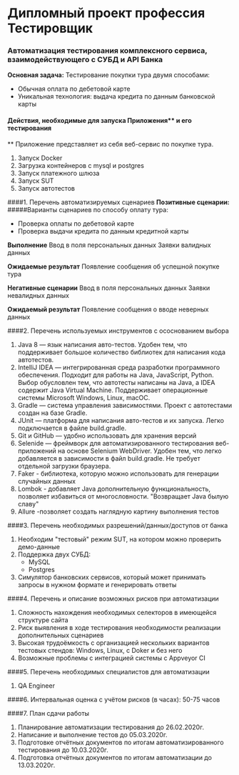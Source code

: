 # Дипломный проект профессия Тестировщик

### Автоматизация тестирования комплексного сервиса, взаимодействующего с СУБД и API Банка
**Основная задача:** Тестирование покупки тура двумя способами:
* Обычная оплата по дебетовой карте
* Уникальная технология: выдача кредита по данным банковской карты
#### Действия, необходимые для запуска Приложения** и его тестирования
** Приложение представляет из себя веб-сервис по покупке тура.

1. Запуск Docker
1. Загрузка контейнеров с mysql и postgres 
1. Запуск платежного шлюза 
1. Запуск SUT 
1. Запуск автотестов 


####1. Перечень автоматизируемых сценариев
**Позитивные сценарии:**
#####Варианты сценариев по способу оплату тура:
* Проверка оплаты по дебетовой карте
* Проверка выдачи кредита по данным кредитной карты

**Выполнение**
Ввод в поля персональных данных Заявки валидных данных

**Ожидаемые результат**
Появление сообщения об успешной покупке тура

**Негативные сценарии**
Ввод в поля персональных данных Заявки невалидных данных

**Ожидаемый результат**
Появление сообщения о вводе неверных данных

####2. Перечень используемых инструментов с ососнованием выбора
1. Java 8 — язык написания авто-тестов. Удобен тем, что поддерживает большое количество библиотек для написания кода автотестов.
1. IntelliJ IDEA — интегрированная среда разработки программного обеспечения. Подходит для работы на Java, JavaScript, Python. Выбор обусловлен тем, что автотесты написаны на Java, а IDEA содержит Java Virtual Machine. Поддерживает операционные системы Microsoft Windows, Linux, macOC.
1. Gradle — система управления зависимостями. Проект с автотестами создан на базе Gradle.
1. JUnit — платформа для написания авто-тестов и их запуска. Легко подключается в файле build.gradle.
1. Git и GitHub — удобно использовать для хранения версий
1. Selenide —  фреймворк для автоматизированного тестирования веб- приложений на основе Selenium WebDriver. Удобен тем, что легко добавляется в зависимости в файл build.gradle. Не требует отдельной загрузки браузера.
1. Faker -  библиотека, которую можно использовать для генерации случайных данных
1. Lombok - добавляет Java дополнительную функциональность, позволяет  избавиться от многословности. "Возвращает Java былую славу"
1. Allure -позволяет создать  наглядную картину выполнения тестов

####3. Перечень необходимых разрешений/данных/доступов от банка
1. Необходим "тестовый" режим SUT, на котором можно проверить демо-данные
1. Поддержка двух СУБД:
   * MySQL
   * Postgres
1. Симулятор банковских сервисов, который может принимать запросы в нужном формате и генерировать ответы

####4. Перечень и описание возможных рисков при автоматизации
1. Сложность нахождения необходимых селекторов в имеющейся структуре сайта
1. Риск выявления в ходе тестирования необходимости реализации дополнительных сценариев
1. Высокая трудоёмкость с организацией нескольких вариантов тестовых стендов: Windows, Linux, с Doker и без него
1. Возможные проблемы с интеграцией системы с Appveyor CI

####5. Перечень необходимых специалистов для автоматизации
1. QA Engineer

####6. Интервальная оценка с учётом рисков (в часах): 50-75 часов

####7. План сдачи работы
1. Планирование автоматизации тестирования до 26.02.2020г.
1. Написание и выполнение тестов до 05.03.2020г.
1. Подготовке отчётных документов по итогам автоматизированного тестирования до 10.03.2020г.
1. Подготовка отчётных документов по итогам автоматизации до 13.03.2020г.
